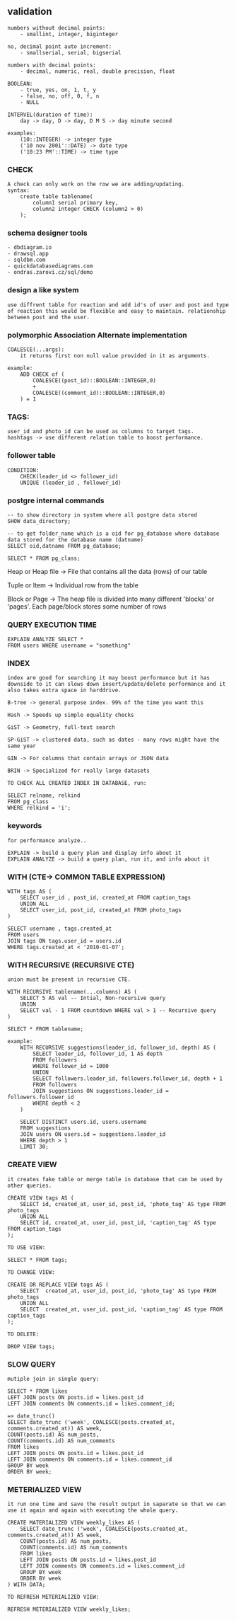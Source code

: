 ## validation
	numbers without decimal points:
		- smallint, integer, biginteger

	no, decimal point auto increment:
		- smallserial, serial, bigserial

	numbers with decimal points:
		- decimal, numeric, real, double precision, float

	BOOLEAN:
		- true, yes, on, 1, t, y
		- false, no, off, 0, f, n
		- NULL

	INTERVEL(duration of time):
		day -> day, D -> day, D M S -> day minute second

	examples:
		(10::INTEGER) -> integer type
		('10 nov 2001'::DATE) -> date type
		('10:23 PM'::TIME) -> time type


### CHECK
	A check can only work on the row we are adding/updating.
	syntax:
		create table tablename(
			column1 serial primary key,
			column2 integer CHECK (column2 > 0)
		);

### schema designer tools
	- dbdiagram.io
	- drawsql.app
	- sqldbm.com
	- quickdatabasediagrams.com
	- ondras.zarovi.cz/sql/demo

### design a like system
	
	use diffrent table for reaction and add id's of user and post and type of reaction this would be flexible and easy to maintain. relationship between post and the user.

### polymorphic Association Alternate implementation
	
	COALESCE(...args):
		it returns first non null value provided in it as arguments.

	example:
		ADD CHECK of (
			COALESCE((post_id)::BOOLEAN::INTEGER,0)
			+
			COALESCE((comment_id)::BOOLEAN::INTEGER,0)
		) = 1

### TAGS:
	user_id and photo_id can be used as columns to target tags.
	hashtags -> use different relation table to boost performance. 

### follower table
	CONDITION:
		CHECK(leader_id <> follower_id)
		UNIQUE (leader_id , follower_id)

### postgre internal commands
	-- to show directory in system where all postgre data stored
	SHOW data_directory;

	-- to get folder_name which is a oid for pg_database where database data stored for the database name (datname)
	SELECT oid,datname FROM pg_database;

	SELECT * FROM pg_class;

Heap or Heap file -> File that contains all the data (rows) of our table

Tuple or Item -> Individual row from the table

Block or Page -> The heap file is divided into many different 'blocks' or 'pages'. Each page/block stores some number of rows

### QUERY EXECUTION TIME

	EXPLAIN ANALYZE SELECT * 
	FROM users WHERE username = "something"

### INDEX
	index are good for searching it may boost performance but it has downside to it can slows down insert/update/delete performance and it also takes extra space in harddrive. 

	B-tree -> general purpose index. 99% of the time you want this

	Hash -> Speeds up simple equality checks

	GiST -> Geometry, full-text search

	SP-GiST -> clustered data, such as dates - many rows might have the same year

	GIN -> For columns that contain arrays or JSON data 

	BRIN -> Specialized for really large datasets

	TO CHECK ALL CREATED INDEX IN DATABASE, run:

	SELECT relname, relkind 
	FROM pg_class 
	WHERE relkind = 'i';

### keywords
	for performance analyze..

	EXPLAIN -> build a query plan and display info about it
	EXPLAIN ANALYZE -> build a query plan, run it, and info about it

### WITH (CTE-> COMMON TABLE EXPRESSION)

	WITH tags AS (
		SELECT user_id , post_id, created_at FROM caption_tags
		UNION ALL
		SELECT user_id, post_id, created_at FROM photo_tags
	)

	SELECT username , tags.created_at
	FROM users 
	JOIN tags ON tags.user_id = users.id
	WHERE tags.created_at < '2010-01-07';


### WITH RECURSIVE (RECURSIVE CTE)
	union must be present in recursive CTE.
	
	WITH RECURSIVE tablename(...columns) AS (
		SELECT 5 AS val -- Intial, Non-recursive query
		UNION
		SELECT val - 1 FROM countdown WHERE val > 1 -- Recursive query 
	)

	SELECT * FROM tablename;

	example:
		WITH RECURSIVE suggestions(leader_id, follower_id, depth) AS (
			SELECT leader_id, follower_id, 1 AS depth
			FROM followers
			WHERE follower_id = 1000
			UNION
			SELECT followers.leader_id, followers.follower_id, depth + 1
			FROM followers
			JOIN suggestions ON suggestions.leader_id = followers.follower_id
			WHERE depth < 2
		)

		SELECT DISTINCT users.id, users.username
		FROM suggestions
		JOIN users ON users.id = suggestions.leader_id
		WHERE depth > 1 
		LIMIT 30;


### CREATE VIEW
	it creates fake table or merge table in database that can be used by other queries.

	CREATE VIEW tags AS (
		SELECT id, created_at, user_id, post_id, 'photo_tag' AS type FROM photo_tags 
		UNION ALL
		SELECT id, created_at, user_id, post_id, 'caption_tag' AS type FROM caption_tags
	);

	TO USE VIEW:

	SELECT * FROM tags;

	TO CHANGE VIEW:

	CREATE OR REPLACE VIEW tags AS (
		SELECT  created_at, user_id, post_id, 'photo_tag' AS type FROM photo_tags 
		UNION ALL
		SELECT  created_at, user_id, post_id, 'caption_tag' AS type FROM caption_tags
	);

	TO DELETE:

	DROP VIEW tags;

### SLOW QUERY
	mutiple join in single query:

	SELECT * FROM likes 
	LEFT JOIN posts ON posts.id = likes.post_id
	LEFT JOIN comments ON comments.id = likes.comment_id;

	=> date_trunc()
	SELECT date_trunc ('week', COALESCE(posts.created_at, comments.created_at)) AS week,
	COUNT(posts.id) AS num_posts,
	COUNT(comments.id) AS num_comments
	FROM likes
	LEFT JOIN posts ON posts.id = likes.post_id
	LEFT JOIN comments ON comments.id = likes.comment_id
	GROUP BY week
	ORDER BY week;

### METERIALIZED VIEW
	it run one time and save the result output in saparate so that we can use it again and again with executing the whole query.

	CREATE MATERIALIZED VIEW weekly_likes AS (
		SELECT date_trunc ('week', COALESCE(posts.created_at, comments.created_at)) AS week,
		COUNT(posts.id) AS num_posts,
		COUNT(comments.id) AS num_comments
		FROM likes
		LEFT JOIN posts ON posts.id = likes.post_id
		LEFT JOIN comments ON comments.id = likes.comment_id
		GROUP BY week
		ORDER BY week
	) WITH DATA;

	TO REFRESH METERIALIZED VIEW:

	REFRESH METERIALIZED VIEW weekly_likes;